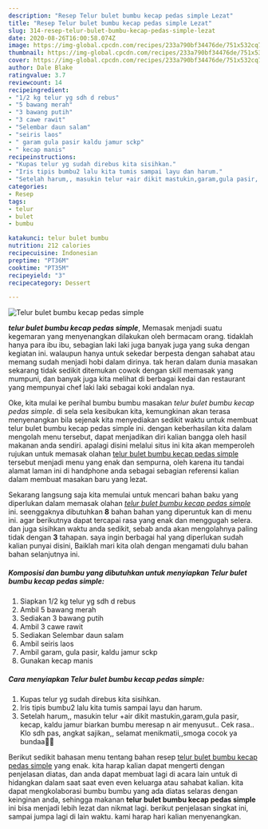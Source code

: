 ```yaml
---
description: "Resep Telur bulet bumbu kecap pedas simple Lezat"
title: "Resep Telur bulet bumbu kecap pedas simple Lezat"
slug: 314-resep-telur-bulet-bumbu-kecap-pedas-simple-lezat
date: 2020-08-26T16:00:58.074Z
image: https://img-global.cpcdn.com/recipes/233a790bf34476de/751x532cq70/telur-bulet-bumbu-kecap-pedas-simple-foto-resep-utama.jpg
thumbnail: https://img-global.cpcdn.com/recipes/233a790bf34476de/751x532cq70/telur-bulet-bumbu-kecap-pedas-simple-foto-resep-utama.jpg
cover: https://img-global.cpcdn.com/recipes/233a790bf34476de/751x532cq70/telur-bulet-bumbu-kecap-pedas-simple-foto-resep-utama.jpg
author: Dale Blake
ratingvalue: 3.7
reviewcount: 14
recipeingredient:
- "1/2 kg telur yg sdh d rebus"
- "5 bawang merah"
- "3 bawang putih"
- "3 cawe rawit"
- "Selembar daun salam"
- "seiris laos"
- " garam gula pasir kaldu jamur sckp"
- " kecap manis"
recipeinstructions:
- "Kupas telur yg sudah direbus kita sisihkan."
- "Iris tipis bumbu2 lalu kita tumis sampai layu dan harum."
- "Setelah harum,, masukin telur +air dikit mastukin,garam,gula pasir, kecap, kaldu jamur biarkan bumbu meresap n air menyusut.. Cek rasa.. Klo sdh pas, angkat sajikan,, selamat menikmatii,,smoga cocok ya bundaa🙏😊"
categories:
- Resep
tags:
- telur
- bulet
- bumbu

katakunci: telur bulet bumbu 
nutrition: 212 calories
recipecuisine: Indonesian
preptime: "PT36M"
cooktime: "PT35M"
recipeyield: "3"
recipecategory: Dessert

---
```



![Telur bulet bumbu kecap pedas simple](https://img-global.cpcdn.com/recipes/233a790bf34476de/751x532cq70/telur-bulet-bumbu-kecap-pedas-simple-foto-resep-utama.jpg)

<b><i>telur bulet bumbu kecap pedas simple</i></b>, Memasak menjadi suatu kegemaran yang menyenangkan dilakukan oleh bermacam orang. tidaklah hanya para ibu ibu, sebagian laki laki juga banyak juga yang suka dengan kegiatan ini. walaupun hanya untuk sekedar berpesta dengan sahabat atau memang sudah menjadi hobi dalam dirinya. tak heran dalam dunia masakan sekarang tidak sedikit ditemukan cowok dengan skill memasak yang mumpuni, dan banyak juga kita melihat di berbagai kedai dan restaurant yang mempunyai chef laki laki sebagai koki andalan nya.

Oke, kita mulai ke perihal bumbu bumbu masakan <i>telur bulet bumbu kecap pedas simple</i>. di sela sela kesibukan kita, kemungkinan akan terasa menyenangkan bila sejenak kita menyediakan sedikit waktu untuk membuat telur bulet bumbu kecap pedas simple ini. dengan keberhasilan kita dalam mengolah menu tersebut, dapat menjadikan diri kalian bangga oleh hasil makanan anda sendiri. apalagi disini melalui situs ini kita akan memperoleh rujukan untuk memasak olahan <u>telur bulet bumbu kecap pedas simple</u> tersebut menjadi menu yang enak dan sempurna, oleh karena itu tandai alamat laman ini di handphone anda sebagai sebagian referensi kalian dalam membuat masakan baru yang lezat.




Sekarang langsung saja kita memulai untuk mencari bahan baku yang diperlukan dalam memasak olahan <u><i>telur bulet bumbu kecap pedas simple</i></u> ini. seenggaknya dibutuhkan <b>8</b> bahan bahan yang diperuntuk kan di menu ini. agar berikutnya dapat tercapai rasa yang enak dan menggugah selera. dan juga sisihkan waktu anda sedikit, sebab anda akan mengolahnya paling tidak dengan <b>3</b> tahapan. saya ingin berbagai hal yang diperlukan sudah kalian punyai disini, Baiklah mari kita olah dengan mengamati dulu bahan bahan selanjutnya ini.

<!--inarticleads1-->

##### Komposisi dan bumbu yang dibutuhkan untuk menyiapkan Telur bulet bumbu kecap pedas simple:

1. Siapkan 1/2 kg telur yg sdh d rebus
1. Ambil 5 bawang merah
1. Sediakan 3 bawang putih
1. Ambil 3 cawe rawit
1. Sediakan Selembar daun salam
1. Ambil seiris laos
1. Ambil  garam, gula pasir, kaldu jamur sckp
1. Gunakan  kecap manis




<!--inarticleads2-->

##### Cara menyiapkan Telur bulet bumbu kecap pedas simple:

1. Kupas telur yg sudah direbus kita sisihkan.
1. Iris tipis bumbu2 lalu kita tumis sampai layu dan harum.
1. Setelah harum,, masukin telur +air dikit mastukin,garam,gula pasir, kecap, kaldu jamur biarkan bumbu meresap n air menyusut.. Cek rasa.. Klo sdh pas, angkat sajikan,, selamat menikmatii,,smoga cocok ya bundaa🙏😊




Berikut sedikit bahasan menu tentang bahan resep <u>telur bulet bumbu kecap pedas simple</u> yang enak. kita harap kalian dapat mengerti dengan penjelasan diatas, dan anda dapat membuat lagi di acara lain untuk di hidangkan dalam saat saat even even keluarga atau sahabat kalian. kita dapat mengkolaborasi bumbu bumbu yang ada diatas selaras dengan keinginan anda, sehingga makanan <b>telur bulet bumbu kecap pedas simple</b> ini bisa menjadi lebih lezat dan nikmat lagi. berikut penjelasan singkat ini, sampai jumpa lagi di lain waktu. kami harap hari kalian menyenangkan.
